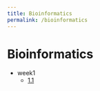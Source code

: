 ```yaml
---
title: Bioinformatics
permalink: /bioinformatics
---
```


# Bioinformatics

- week1
  - [1.1](/week1/1.1.md)
